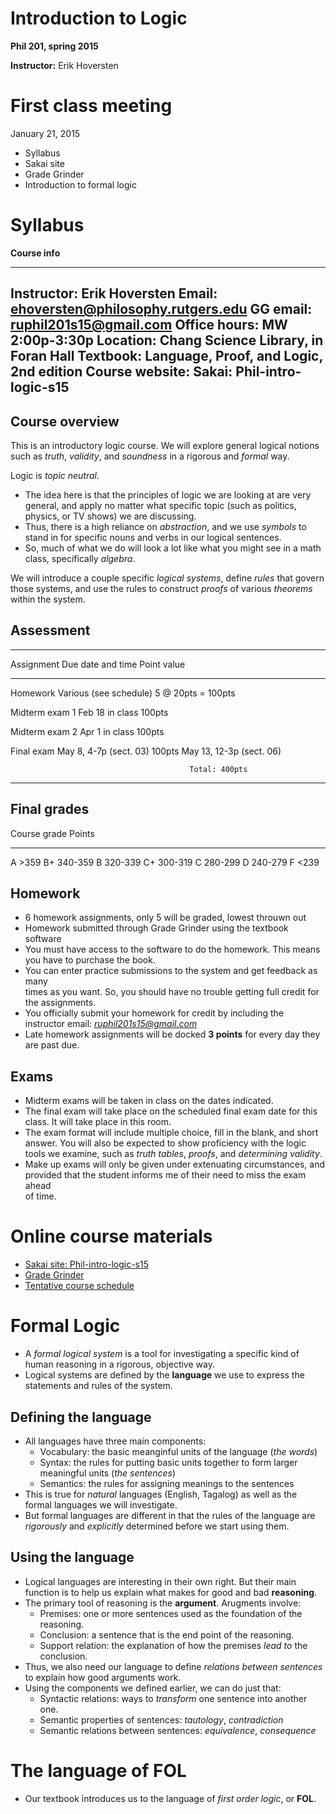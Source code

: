 # Introduction to Logic #

**Phil 201, spring 2015**

**Instructor:** Erik Hoversten

# First class meeting #

January 21, 2015

+ Syllabus
+ Sakai site
+ Grade Grinder
+ Introduction to formal logic

# Syllabus #

**Course info**

---------------    ----------------
Instructor:        Erik Hoversten
Email:             ehoversten@philosophy.rutgers.edu
GG email:          ruphil201s15@gmail.com
Office hours:      MW 2:00p-3:30p
Location:          Chang Science Library, in Foran Hall
Textbook:          Language, Proof, and Logic, 2nd edition
Course website:    Sakai: Phil-intro-logic-s15
----------------------------------------------

## Course overview ##

This is an introductory logic course. We will explore general logical notions such as *truth*, *validity*, and *soundness* in a rigorous and *formal* way. 

Logic is *topic neutral*. 

+ The idea here is that the principles of logic we are looking at are very general, and apply no matter what specific topic (such as politics, physics, or TV shows) we are discussing. 
+ Thus, there is a high reliance on *abstraction*, and we use *symbols* to stand in for specific nouns and verbs in our logical sentences. 
+ So, much of what we do will look a lot like what you might see in a math class, specifically *algebra*.

We will introduce a couple specific *logical systems*, define *rules* that govern those systems, and use the rules to construct *proofs* of various *theorems* within the system.

## Assessment ##

------------------------------------------------------
Assignment        Due date and time         Point value
--------------    ---------------------     ---------------
  Homework        Various (see schedule)    5 @ 20pts = 100pts

  Midterm exam 1  Feb 18 in class           100pts

  Midterm exam 2  Apr 1 in class            100pts

  Final exam      May 8, 4-7p (sect. 03)    100pts 
                  May 13, 12-3p (sect. 06)

                                            Total: 400pts
------------------------------------------------------

## Final grades ##

  Course grade      Points 
----------------  ----------
  A                 >359
  B+                340-359
  B                 320-339
  C+                300-319
  C                 280-299
  D                 240-279
  F                 \<239

## Homework ##

+ 6 homework assignments, only 5 will be graded, lowest throuwn out
+ Homework submitted through Grade Grinder using the textbook software
+ You must have access to the software to do the homework. This means you
  have to purchase the book.
+ You can enter practice submissions to the system and get feedback as many   
  times as you want. So, you should have no trouble getting full credit for 
  the assignments.
+ You officially submit your homework for credit by including the 
  instructor email: *ruphil201s15@gmail.com*
+ Late homework assignments will be docked **3 points** for every day they 
  are past due.

## Exams ##

+ Midterm exams will be taken in class on the dates indicated.
+ The final exam will take place on the scheduled final exam date for this  
  class.  It will take place in this room.
+ The exam format will include multiple choice, fill in the blank, and short 
  answer.  You will also be expected to show proficiency with the logic tools 
  we examine, such as *truth tables*, *proofs*, and *determining validity*.
+ Make up exams will only be given under extenuating circumstances, and 
  provided that the student informs me of their need to miss the exam ahead   
  of time.

# Online course materials #

+ [Sakai site: Phil-intro-logic-s15](https://sakai.rutgers.edu/portal/site/26c3efc1-13c3-4f46-b81c-20119066cee6)
+ [Grade Grinder](https://ggweb.gradegrinder.net/lpl)
+ [Tentative course schedule](http://erikhoversten.org/teaching/ru201-s15/schedule.pdf)

# Formal Logic #

+ A *formal logical system* is a tool for investigating a specific kind of human reasoning in a rigorous, objective way.
+ Logical systems are defined by the **language** we use to express the statements and rules of the system.

## Defining the language ##

+ All languages have three main components:
    - Vocabulary: the basic meanginful units of the language (*the words*)
    - Syntax: the rules for putting basic units together to form larger 
      meaningful units (*the sentences*)
    - Semantics: the rules for assigning meanings to the sentences 
+ This is true for *natural* languages (English, Tagalog) as well as the 
  formal languages we will investigate.
+ But formal languages are different in that the rules of the language are 
  *rigorously* and *explicitly* determined before we start using them.

## Using the language ##

+ Logical languages are interesting in their own right. But their main function is to help us explain what makes for good and bad **reasoning**.
+ The primary tool of reasoning is the **argument**. Arugments involve:
    - Premises: one or more sentences used as the foundation of the reasoning.
    - Conclusion: a sentence that is the end point of the reasoning.
    - Support relation: the explanation of how the premises *lead to* the 
      conclusion.
+ Thus, we also need our language to define *relations between sentences* to explain how good arguments work.
+ Using the components we defined earlier, we can do just that:
    - Syntactic relations: ways to *transform* one sentence into another one.
    - Semantic properties of sentences: *tautology*, *contradiction*
    - Semantic relations between sentences: *equivalence*, *consequence*

# The language of FOL #

+ Our textbook introduces us to the language of *first order logic*, or 
  **FOL**.

